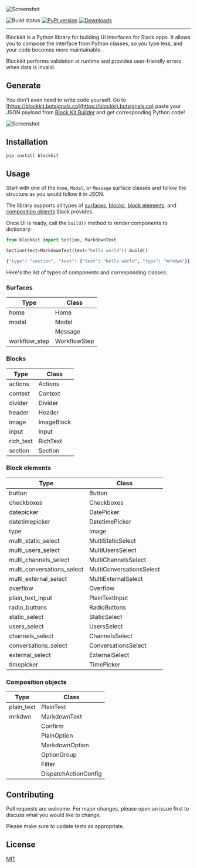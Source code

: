 ![Screenshot](https://github.com/imryche/blockkit/raw/master/images/logo.png)

![Build status](https://github.com/imryche/blockkit/actions/workflows/python-app.yml/badge.svg)
[![PyPI version](https://badge.fury.io/py/blockkit.svg)](https://badge.fury.io/py/blockkit)
[![Downloads](https://static.pepy.tech/badge/blockkit)](https://pepy.tech/project/blockkit)

---

Blockkit is a Python library for building UI interfaces for Slack apps. It allows you to compose the interface from Python classes, so you type less, and your code becomes more maintainable.

Blockkit performs validation at runtime and provides user-friendly errors when data is invalid.

## Generate

You don't even need to write code yourself. Go to [https://blockkit.botsignals.co](https://blockkit.botsignals.co) paste your JSON payload from [Block Kit Builder](https://api.slack.com/tools/block-kit-builder) and get corresponding Python code!

![Screenshot](https://github.com/imryche/blockkit/raw/master/images/generator.png)

## Installation

```bash
pip install blockkit
```

## Usage

Start with one of the `Home`, `Modal`, or `Message` surface classes and follow the structure as you would follow it in JSON.

The library supports all types of [surfaces](https://api.slack.com/surfaces), [blocks](https://api.slack.com/block-kit), [block elements](https://api.slack.com/block-kit), and [composition objects](https://api.slack.com/block-kit) Slack provides.

Once UI is ready, call the `build()` method to render components to dictionary:

```python
from blockkit import Section, MarkdownText

Section(text=MarkdownText(text="hello world")).build()

{"type": "section", "text": {"text": "hello world", "type": "mrkdwn"}}
```

Here's the list of types of components and corresponding classes:

### Surfaces

| Type          | Class        |
| ------------- | ------------ |
| home          | Home         |
| modal         | Modal        |
|               | Message      |
| workflow_step | WorkflowStep |

### Blocks

| Type      | Class      |
| --------- | ---------- |
| actions   | Actions    |
| context   | Context    |
| divider   | Divider    |
| header    | Header     |
| image     | ImageBlock |
| input     | Input      |
| rich_text | RichText   |
| section   | Section    |

### Block elements

| Type                       | Class                    |
| -------------------------- | ------------------------ |
| button                     | Button                   |
| checkboxes                 | Checkboxes               |
| datepicker                 | DatePicker               |
| datetimepicker             | DatetimePicker           |
| type                       | Image                    |
| multi_static_select        | MultiStaticSelect        |
| multi_users_select         | MultiUsersSelect         |
| multi_channels_select      | MultiChannelsSelect      |
| multi_conversations_select | MultiConversationsSelect |
| multi_external_select      | MultiExternalSelect      |
| overflow                   | Overflow                 |
| plain_text_input           | PlainTextInput           |
| radio_buttons              | RadioButtons             |
| static_select              | StaticSelect             |
| users_select               | UsersSelect              |
| channels_select            | ChannelsSelect           |
| conversations_select       | ConversationsSelect      |
| external_select            | ExternalSelect           |
| timepicker                 | TimePicker               |

### Composition objects

| Type       | Class                |
| ---------- | -------------------- |
| plain_text | PlainText            |
| mrkdwn     | MarkdownText         |
|            | Confirm              |
|            | PlainOption          |
|            | MarkdownOption       |
|            | OptionGroup          |
|            | Filter               |
|            | DispatchActionConfig |

## Contributing

Pull requests are welcome. For major changes, please open an issue first to discuss what you would like to change.

Please make sure to update tests as appropriate.

## License

[MIT](https://choosealicense.com/licenses/mit/)
